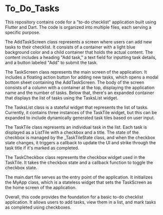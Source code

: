 # To_Do_Tasks
This repository contains code for a "to-do checklist" application built using Flutter and Dart. The code is organized into multiple files, each serving a specific purpose.

The AddTaskScreen class represents a screen where users can add new tasks to their checklist. It consists of a container with a light blue background color and a child container that holds the actual content. The content includes a heading "Add task," a text field for inputting task details, and a button labeled "Add" to submit the task.

The TaskScreen class represents the main screen of the application. It includes a floating action button for adding new tasks, which opens a modal bottom sheet containing the AddTaskScreen. The body of the screen consists of a column with a container at the top, displaying the application name and the number of tasks. Below that, there's an expanded container that displays the list of tasks using the TasksList widget.

The TasksList class is a stateful widget that represents the list of tasks. Currently, it contains three instances of the TaskTile widget, but this can be expanded to include dynamically generated task tiles based on user input.

The TaskTile class represents an individual task in the list. Each task is displayed as a ListTile with a checkbox and a title. The state of the checkbox is managed by the _TaskTileState class, and when the checkbox state changes, it triggers a callback to update the UI and strike through the task title if it's marked as completed.

The TaskCheckbox class represents the checkbox widget used in the TaskTile. It takes the checkbox state and a callback function to toggle the checkbox state.

The main.dart file serves as the entry point of the application. It initializes the MyApp class, which is a stateless widget that sets the TaskScreen as the home screen of the application.

Overall, this code provides the foundation for a basic to-do checklist application. It allows users to add tasks, view them in a list, and mark tasks as completed using checkboxes.
